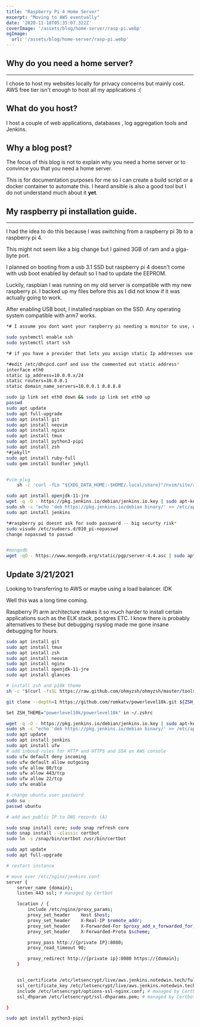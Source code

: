 ```yaml
---
title: "Raspberry Pi 4 Home Server"
excerpt: "Moving to AWS eventually"
date: '2020-11-18T05:35:07.322Z'
coverImage: '/assets/blog/home-server/rasp-pi.webp'
ogImage:
  url: '/assets/blog/home-server/rasp-pi.webp'
---
```


## Why do you need a home server?
-------------------
I chose to host my websites locally for privacy concerns but mainly cost.
AWS free tier isn't enough to host all my applications :(

## What do you host?  
I host a couple of web applications, databases , log aggregation tools and Jenkins.

## Why a blog post?

The focus of this blog is not to explain why you need a home server or to convince you that you need a home server.

This is for documentation purposes for me so I can create a build script or a docker container to automate this. I heard ansible is also a good tool but I do not understand much about it **yet**.

## My raspberry pi installation guide. 

----

I had the idea to do this because I was switching from a raspberry pi 3b to a raspberry pi 4.

This might not seem like a big change but I gained 3GB of ram and a giga-byte port.

I planned on booting from a usb 3.1 SSD but raspberry pi 4 doesn't come with usb boot enabled by default so I had to update the EEPROM. 

Luckily, raspbian I was running on my old server is compatible with my new raspberry pi. I backed up my files before this as I did not know if it was actually going to work.

After enabling USB boot, I installed raspbian on the SSD. Any operating system compatible with arm7 works.



```bash
*# I assume you dont want your raspberry pi needing a monitor to use, use it in headless mode*

sudo systemctl enable ssh
sudo systemctl start ssh

*# if you have a provider that lets you assign static Ip addresses use it if not just assign a static ip using the ip address your DHCP server give you*

*#edit /etc/dhcpcd.conf and use the commented out static address*  
interface eth0
static ip_address=10.0.0.x/24
static routers=10.0.0.1
static domain_name_servers=10.0.0.1 8.8.8.8 

sudo ip link set eth0 down && sudo ip link set eth0 up
passwd
sudo apt update
sudo apt full-upgrade
sudo apt install git
sudo apt install neovim
sudo apt install nginx 
sudo apt install tmux
sudo apt install python3-pipi
sudo apt install zsh
*#jekyll*
sudo apt install ruby-full
sudo gem install bundler jekyll


#vim-plug 
​    sh -c 'curl -fLo "${XDG_DATA_HOME:-$HOME/.local/share}"/nvim/site/autoload/plug.vim --create-dirs https://raw.githubusercontent.com/junegunn/vim-plug/master/plug.vim'

sudo apt install openjdk-11-jre
wget -q -O - https://pkg.jenkins.io/debian/jenkins.io.key | sudo apt-key add -
sudo sh -c "echo 'deb https://pkg.jenkins.io/debian binary/' >> /etc/apt/sources.list.d/jenkins.list"
sudo apt install jenkins

*#raspberry pi doesnt ask for sudo password -- big securty risk*
sudo visudo /etc/sudoers.d/010_pi-nopasswd
change nopasswd to passwd 


#mongodb
wget -qO - https://www.mongodb.org/static/pgp/server-4.4.asc | sudo apt-key add -
```


## Update 3/21/2021
Looking to transferring to AWS or maybe using a load balancer. IDK

Well this was a long time coming. 

Raspberry PI arm architecture makes it so much harder to install certain applications such as the ELK stack, postgres ETC. I know there is probably alternatives to these but debugging rsyslog made me gone insane debugging for hours.



```bash
sudo apt install git
sudo apt install tmux 
sudo apt install zsh
sudo apt install neovim
sudo apt install nginx 
sudo apt install openjdk-11-jre
sudo apt install glances

# install zsh and p10k theme
sh -c "$(curl -fsSL https://raw.github.com/ohmyzsh/ohmyzsh/master/tools/install.sh)"

git clone --depth=1 https://github.com/romkatv/powerlevel10k.git ${ZSH_CUSTOM:-$HOME/.oh-my-zsh/custom}/themes/powerlevel10k

Set ZSH_THEME="powerlevel10k/powerlevel10k" in ~/.zshrc

wget -q -O - https://pkg.jenkins.io/debian/jenkins.io.key | sudo apt-key add -
sudo sh -c "echo 'deb https://pkg.jenkins.io/debian binary/' >> /etc/apt/sources.list.d/jenkins.list"
sudo apt update
sudo apt install jenkins
sudo apt install ufw
# add inboud rules for HTTP and HTTPS and SSH on AWS console
sudo ufw default deny incoming 
sudo ufw default allow outgoing
sudo ufw allow 80/tcp
sudo ufw allow 443/tcp
sudo ufw allow 22/tcp
sudo ufw enable

# change ubuntu user password
sudo su -
passwd ubuntu

# add aws public IP to DNS records (A)

sudo snap install core; sudo snap refresh core
sudo snap install --classic certbot
sudo ln -s /snap/bin/certbot /usr/bin/certbot

sudo apt update
sudo apt full-upgrade

# restart instance

# move over /etc/nginx/jenkins.conf
server {
    server_name {domain};
    listen 443 ssl; # managed by Certbot

    location / {
        include /etc/nginx/proxy_params;
        proxy_set_header    Host $host;
        proxy_set_header    X-Real-IP $remote_addr;
        proxy_set_header    X-Forwarded-For $proxy_add_x_forwarded_for;
        proxy_set_header    X-Forwarded-Proto $scheme;

        proxy_pass http://{private IP}:8080;
        proxy_read_timeout 90;

        proxy_redirect http://{private ip}:8080 https://{domain};
    }


    ssl_certificate /etc/letsencrypt/live/aws.jenkins.notedwin.tech/fullchain.pem; # managed by Certbot
    ssl_certificate_key /etc/letsencrypt/live/aws.jenkins.notedwin.tech/privkey.pem; # managed by Certbot
    include /etc/letsencrypt/options-ssl-nginx.conf; # managed by Certbot
    ssl_dhparam /etc/letsencrypt/ssl-dhparams.pem; # managed by Certbot

}

sudo apt install python3-pipi

```

